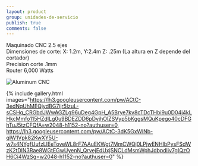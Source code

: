 ```yaml
---
layout: product
group: unidades-de-servicio
publish: true
comments: false
---
```


Maquinado CNC 2.5 ejes  
Dimensiones de corte: X: 1.2m, Y:2.4m Z: .25m (La altura en Z depende del cortador)  
Precision corte .1mm  
Router 6,000 Watts

![Aluminum CNC](https://lh3.googleusercontent.com/pw/ACtC-3dK5GxWlNb-qIW1Vpk82KwXY5U-w7s4NYgfUufzLlEeToveWL8rF7AAuEKWgt7MmCWQj0LPjwENHIbPysFSdWzK2tDlN3Rae8WGtEGwUyenN_QrvejEdUxjSNCLdMsmWphJdbpdIiv7gIQzOH6Ci4WzSg=w2048-h1152-no?authuser=0)

{% include gallery.html images="https://lh3.googleusercontent.com/pw/ACtC-3edNqUhMEQjydBG7ijr5lzuL-sCSHq_CRGbdJWwAGZLg96uDeg4GpH_A5Brye7kv8cTDcTHbi9u0D04j4kLHkcMmfo115HZdILg0u9BDEZDD6pDvjhOlZSVyp5bKggsMQuKpego40cDFGhTuJ5tzCFQfA=w2048-h1152-no?authuser=0, https://lh3.googleusercontent.com/pw/ACtC-3dK5GxWlNb-qIW1Vpk82KwXY5U-w7s4NYgfUufzLlEeToveWL8rF7AAuEKWgt7MmCWQj0LPjwENHIbPysFSdWzK2tDlN3Rae8WGtEGwUyenN_QrvejEdUxjSNCLdMsmWphJdbpdIiv7gIQzOH6Ci4WzSg=w2048-h1152-no?authuser=0" %}
